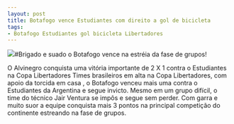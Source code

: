 ```yaml
---
layout: post
title: Botafogo vence Estudiantes com direito a gol de bicicleta
tags:
- Botafogo Estudiantes gol bicicleta Libertadores
---
```


[![](https://sandrojtorres.files.wordpress.com/2017/03/botafogo-estudiantes.jpg?w=300)](https://sandrojtorres.files.wordpress.com/2017/03/botafogo-estudiantes.jpg)#Brigado e suado o Botafogo vence na estréia da fase de grupos!


O Alvinegro conquista uma vitória importante de 2 X 1 contra o Estudiantes na Copa Libertadores
Times brasileiros em alta na Copa Libertadores, com apoio da torcida em casa , o Botafogo venceu mais uma contra o Estudiantes da Argentina e segue invicto. Mesmo em um grupo difícil, o time do técnico Jair Ventura se impôs e segue sem perder. Com garra e muito suor a equipe conquista mais 3 pontos na principal competição do continente estreando na fase de grupos.
